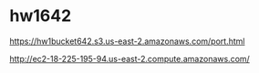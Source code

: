 # hw1642




https://hw1bucket642.s3.us-east-2.amazonaws.com/port.html



http://ec2-18-225-195-94.us-east-2.compute.amazonaws.com/ 
